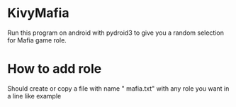 # KivyMafia
Run this program on android with pydroid3 to give you a random selection for Mafia game role.

How to add role
======
Should create or copy a file with name " mafia.txt" with any role you want in a line like example
